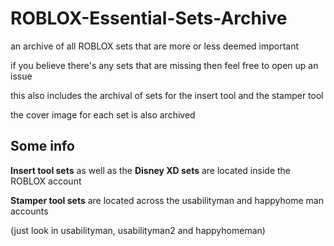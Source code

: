 # ROBLOX-Essential-Sets-Archive

an archive of all ROBLOX sets that are more or less deemed important

if you believe there's any sets that are missing then feel free to open up an issue

this also includes the archival of sets for the insert tool and the stamper tool

the cover image for each set is also archived

## Some info

__Insert tool sets__ as well as the __Disney XD sets__ are located inside the ROBLOX account

__Stamper tool sets__ are located across the usabilityman and happyhome man accounts 

(just look in usabilityman, usabilityman2 and happyhomeman)
